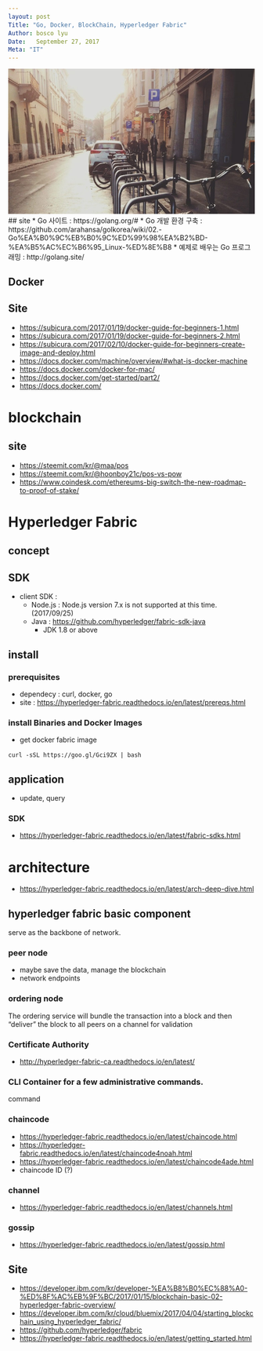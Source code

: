```yaml
---
layout: post
Title: "Go, Docker, BlockChain, Hyperledger Fabric"
Author: bosco lyu
Date:   September 27, 2017
Meta: "IT"  
---
```

<img src="/images/fulls/01.jpg" class="fit image">
## site 
* Go 사이트 : https://golang.org/#
* Go 개발 환경 구축 : https://github.com/arahansa/golkorea/wiki/02.-Go%EA%B0%9C%EB%B0%9C%ED%99%98%EA%B2%BD-%EA%B5%AC%EC%B6%95_Linux-%ED%8E%B8
* 예제로 배우는 Go 프로그래밍 : http://golang.site/

## Docker
## Site
* https://subicura.com/2017/01/19/docker-guide-for-beginners-1.html
* https://subicura.com/2017/01/19/docker-guide-for-beginners-2.html
* https://subicura.com/2017/02/10/docker-guide-for-beginners-create-image-and-deploy.html
* https://docs.docker.com/machine/overview/#what-is-docker-machine
* https://docs.docker.com/docker-for-mac/
* https://docs.docker.com/get-started/part2/
* https://docs.docker.com/

# blockchain
## site
* https://steemit.com/kr/@maa/pos
* https://steemit.com/kr/@hoonboy21c/pos-vs-pow
* https://www.coindesk.com/ethereums-big-switch-the-new-roadmap-to-proof-of-stake/

# Hyperledger Fabric
## concept
## SDK
* client SDK : 
	* Node.js : Node.js version 7.x is not supported at this time. (2017/09/25)
	* Java : https://github.com/hyperledger/fabric-sdk-java
		* JDK 1.8 or above

## install
### prerequisites
* dependecy : curl, docker, go
* site : https://hyperledger-fabric.readthedocs.io/en/latest/prereqs.html
### install Binaries and Docker Images
* get docker fabric image

```
curl -sSL https://goo.gl/Gci9ZX | bash
```

## application
* update, query
### SDK
* https://hyperledger-fabric.readthedocs.io/en/latest/fabric-sdks.html

# architecture
* https://hyperledger-fabric.readthedocs.io/en/latest/arch-deep-dive.html

## hyperledger fabric basic component
serve as the backbone of network.
### peer node
* maybe save the data, manage the blockchain
* network endpoints
### ordering node
The ordering service will bundle the transaction into a block and then “deliver” the block to all peers on a channel for validation
### Certificate Authority
* http://hyperledger-fabric-ca.readthedocs.io/en/latest/
### CLI Container for a few administrative commands.
command
### chaincode
* https://hyperledger-fabric.readthedocs.io/en/latest/chaincode.html
* https://hyperledger-fabric.readthedocs.io/en/latest/chaincode4noah.html
* https://hyperledger-fabric.readthedocs.io/en/latest/chaincode4ade.html
* chaincode ID (?)


### channel 
* https://hyperledger-fabric.readthedocs.io/en/latest/channels.html
### gossip
* https://hyperledger-fabric.readthedocs.io/en/latest/gossip.html



## Site
* https://developer.ibm.com/kr/developer-%EA%B8%B0%EC%88%A0-%ED%8F%AC%EB%9F%BC/2017/01/15/blockchain-basic-02-hyperledger-fabric-overview/
* https://developer.ibm.com/kr/cloud/bluemix/2017/04/04/starting_blockchain_using_hyperledger_fabric/
* https://github.com/hyperledger/fabric
* https://hyperledger-fabric.readthedocs.io/en/latest/getting_started.html
